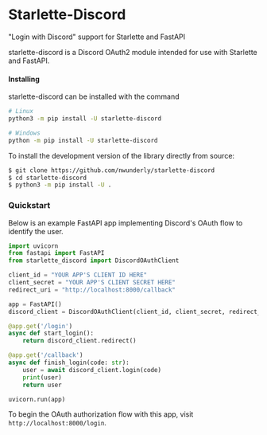 # Starlette-Discord
 "Login with Discord" support for Starlette and FastAPI

starlette-discord is a Discord OAuth2 module intended for use with Starlette and FastAPI.


#### Installing

starlette-discord can be installed with the command

```sh
# Linux
python3 -m pip install -U starlette-discord

# Windows
python -m pip install -U starlette-discord
```

To install the development version of the library directly from source:

```sh
$ git clone https://github.com/nwunderly/starlette-discord
$ cd starlette-discord
$ python3 -m pip install -U .
```

### Quickstart

Below is an example FastAPI app implementing Discord's OAuth flow to identify the user.

```py
import uvicorn
from fastapi import FastAPI
from starlette_discord import DiscordOAuthClient

client_id = "YOUR APP'S CLIENT ID HERE"
client_secret = "YOUR APP'S CLIENT SECRET HERE"
redirect_uri = "http://localhost:8000/callback"

app = FastAPI()
discord_client = DiscordOAuthClient(client_id, client_secret, redirect_uri)

@app.get('/login')
async def start_login():
    return discord_client.redirect()

@app.get('/callback')
async def finish_login(code: str):
    user = await discord_client.login(code)
    print(user)
    return user

uvicorn.run(app)
```

To begin the OAuth authorization flow with this app, visit `http://localhost:8000/login`.
